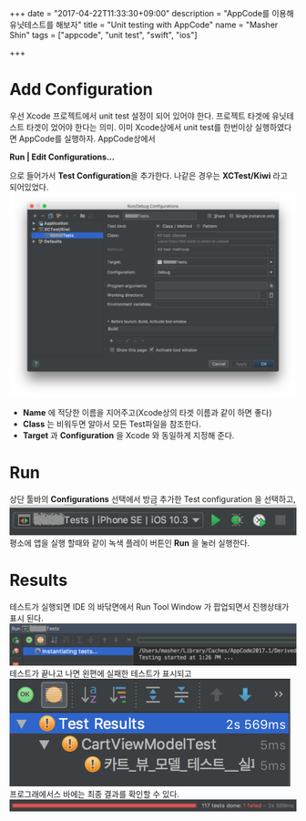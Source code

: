+++
date = "2017-04-22T11:33:30+09:00"
description = "AppCode를 이용해 유닛테스트를 해보자"
title = "Unit testing with AppCode"
name = "Masher Shin"
tags = ["appcode", "unit test", "swift", "ios"]

+++

# Add Configuration
우선 Xcode 프로젝트에서 unit test 설정이 되어 있어야 한다. 프로젝트 타겟에 유닛테스트 타겟이 었어야 한다는 의미.
이미 Xcode상에서 unit test를 한번이상 실행하였다면 AppCode를 실행하자.
AppCode상에서

**Run | Edit Configurations...**

으로 들어가서 **Test Configuration**을 추가한다.
나같은 경우는 **XCTest/Kiwi** 라고 되어있었다.
<img src="/unit-test-with-appcode-01.png">

- **Name** 에 적당한 이름을 지어주고(Xcode상의 타겟 이름과 같이 하면 좋다)
- **Class** 는 비워두면 알아서 모든 Test파일을 참조한다.
- **Target** 과 **Configuration** 을 Xcode 와 동일하게 지정해 준다.

# Run
상단 툴바의 **Configurations** 선택에서 방금 추가한 Test configuration 을 선택하고,
<img src="/unit-test-with-appcode-02.png">
평소에 앱을 실행 할때와 같이 녹색 플레이 버튼인 **Run** 을 눌러 실행한다.

# Results
테스트가 실행되면 IDE 의 바닦면에서 Run Tool Window 가 팝업되면서 진행상태가 표시 된다.
<img src="/unit-test-with-appcode-03.png">
테스트가 끝나고 나면 왼편에 실패한 테스트가 표시되고
<img src="/unit-test-with-appcode-04.png">
프로그래에서스 바에는 최종 결과를 확인할 수 있다.
<img src="/unit-test-with-appcode-05.png">
